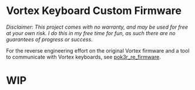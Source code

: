 # Vortex Keyboard Custom Firmware

*Disclaimer: This project comes with no warranty, and may be used for free at your own risk. I do
this in my free time for fun, as such there are no guarantees of progress or success.*

For the reverse engineering effort on the original Vortex firmware and a tool to communicate
with Vortex keyboards, see [pok3r_re_firmware](https://github.com/ChaoticConundrum/pok3r_re_firmware).

# **WIP**
